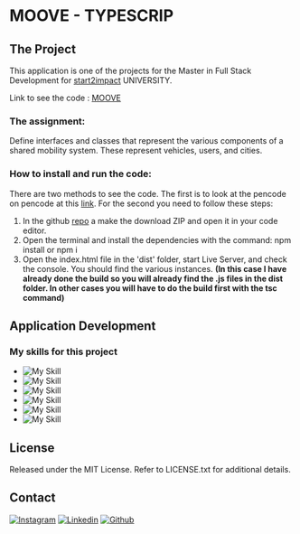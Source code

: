 # MOOVE - TYPESCRIP

## The Project

This application is one of the projects for the Master in Full Stack Development for [start2impact](https://www.start2impact.it/) UNIVERSITY.

Link to see the code : <a href="https://codepen.io/Lorycaste98/pen/RwmjVNw?editors=1111">MOOVE</a>

### The assignment:

Define interfaces and classes that represent the various components of a shared mobility system. 
These represent vehicles, users, and cities.

### How to install and run the code:

There are two methods to see the code. The first is to look at the pencode on pencode at this <a href="https://codepen.io/Lorycaste98/pen/RwmjVNw?editors=1111">link</a>. 
For the second you need to follow these steps:

1. In the github <a href="https://github.com/Lorycaste98/typescript">repo</a> a make the download ZIP and open it in your code editor.
2. Open the terminal and install the dependencies with the command:
   npm install or npm i
3. Open the index.html file in the 'dist' folder, start Live Server, and check the console.
   You should find the various instances.
   **(In this case I have already done the build so you will already find the .js files in the dist folder. In other cases you will have to do the build first with the tsc command)**
   
## Application Development

### My skills for this project

- ![My Skill](https://skillicons.dev/icons?i=html)
- ![My Skill](https://skillicons.dev/icons?i=css)
- ![My Skill](https://skillicons.dev/icons?i=js)
- ![My Skill](https://skillicons.dev/icons?i=ts)
- ![My Skill](https://skillicons.dev/icons?i=nodejs)
- ![My Skill](https://skillicons.dev/icons?i=git)

## License

Released under the MIT License. Refer to LICENSE.txt for additional details.

## Contact

[![Instagram](https://skillicons.dev/icons?i=instagram)](https://www.instagram.com/lorycastelletti/)
[![Linkedin](https://skillicons.dev/icons?i=linkedin)](https://www.linkedin.com/in/lorenzo-castelletti-532b9b191/)
[![Github](https://skillicons.dev/icons?i=github)](https://github.com/Lorycaste98)
